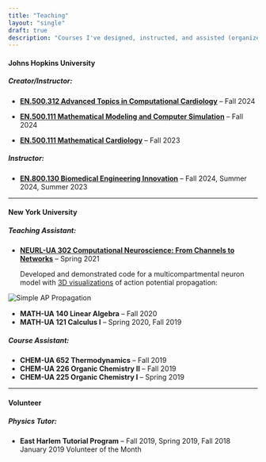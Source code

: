 ```yaml
---
title: "Teaching"
layout: "single"
draft: true
description: "Courses I've designed, instructed, and assisted (organized by institution and role)."
---
```


#### Johns Hopkins University
##### Creator/Instructor:
- [**EN.500.312 Advanced Topics in Computational Cardiology**](/files/Fall_2024_HEROIC_Syllabus.pdf) – Fall 2024  
    
- [**EN.500.111 Mathematical Modeling and Computer Simulation**](/files/Fall_2024_HEART_Syllabus.pdf)  – Fall 2024  
 
- [**EN.500.111 Mathematical Cardiology**](/files/Fall_2023_HEART_Syllabus.pdf)   – Fall 2023  


##### Instructor:
- [**EN.800.130 Biomedical Engineering Innovation**](/files/BMEISyllabus.pdf) – Fall 2024, Summer 2024, Summer 2023  


---

#### New York University
##### Teaching Assistant:
- [**NEURL-UA 302 Computational Neuroscience: From Channels to Networks**](https://as.nyu.edu/departments/cns/UndergraduateProgram/Courses/Channels/ComputationalNeuroscienceFromChannelstoNetworksSampleSyllabus.html) – Spring 2021

  Developed and demonstrated code for a multicompartmental neuron model with [3D visualizations](https://www.youtube.com/watch?v=3RDD7zvEwiA&list=PLQ_KsQ99ZUQMcyG-MsnAIeghDuepldWs7&pp=gAQBiAQB) of action potential propagation:

<div style="margin-top: 5px; margin-bottom: 15px; text-align: left;">
  <img src="/videos/simple-ap-prop2.gif" alt="Simple AP Propagation" 
       style="max-width: 50%; height: auto; display: inline-block;">
</div>


  
- **MATH-UA 140 Linear Algebra** – Fall 2020  
- **MATH-UA 121 Calculus I** – Spring 2020, Fall 2019

##### Course Assistant:
- **CHEM-UA 652 Thermodynamics** – Fall 2019  
- **CHEM-UA 226 Organic Chemistry II** – Fall 2019  
- **CHEM-UA 225 Organic Chemistry I** – Spring 2019

---

#### Volunteer
##### Physics Tutor:
- **East Harlem Tutorial Program** – Fall 2019, Spring 2019, Fall 2018  
  January 2019 Volunteer of the Month
